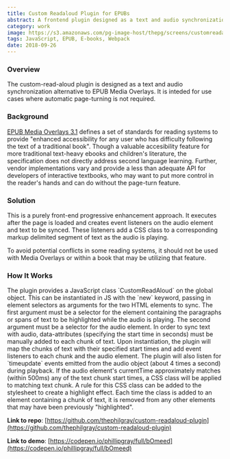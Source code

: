 ```yaml
---
title: Custom Readaloud Plugin for EPUBs
abstract: A frontend plugin designed as a text and audio synchronization alternative to EPUB Media Overlays.
category: work
image: https://s3.amazonaws.com/pg-image-host/thepg/screens/customreadaloud.png
tags: JavaScript, EPUB, E-books, Webpack
date: 2018-09-26
---
```


### Overview

The custom-read-aloud plugin is designed as a text and audio
synchronization alternative to EPUB Media Overlays. It is inteded for
use cases where automatic page-turning is not required.

### Background

[EPUB Media Overlays
3.1](http://www.idpf.org/epub/31/spec/epub-mediaoverlays.html) defines a
set of standards for reading systems to provide \"enhanced accessibility
for any user who has difficulty following the text of a traditional
book\". Though a valuable accesibility feature for more traditional
text-heavy ebooks and children\'s literature, the specification does not
directly address second language learning. Further, vendor
implementations vary and provide a less than adequate API for developers
of interactive textbooks, who may want to put more control in the
reader\'s hands and can do without the page-turn feature.

### Solution

This is a purely front-end progressive enhancement approach. It executes
after the page is loaded and creates event listeners on the audio
element and text to be synced. These listeners add a CSS class to a
corresponding markup delimited segment of text as the audio is playing.

To avoid potential conflicts in some reading systems, it should not be
used with Media Overlays or within a book that may be utilizing that
feature.

### How It Works

The plugin provides a JavaScript class \`CustomReadAloud\` on the global
object. This can be instantiated in JS with the \`new\` keyword, passing
in element selectors as arguments for the two HTML elements to sync. The
first argument must be a selector for the element containing the
paragraphs or spans of text to be highlighted while the audio is
playing. The second argument must be a selector for the audio element.
In order to sync text with audio, data-attributes (specifying the start
time in seconds) must be manually added to each chunk of text. Upon
instantiation, the plugin will map the chunks of text with their
specified start times and add event listeners to each chunk and the
audio element. The plugin will also listen for \`timeupdate\` events
emitted from the audio object (about 4 times a second) during playback.
If the audio element\'s currentTime approximately matches (within 500ms)
any of the text chunk start times, a CSS class will be applied to
matching text chunk. A rule for this CSS class can be added to the
stylesheet to create a highlight effect. Each time the class is added to
an element containing a chunk of text, it is removed from any other
elements that may have been previously \"highlighted\".

**Link to repo**: [https://github.com/thephilgray/custom-readaloud-plugin](https://github.com/thephilgray/custom-readaloud-plugin)

**Link to demo**: [https://codepen.io/phillipgray/full/bOmeed](https://codepen.io/phillipgray/full/bOmeed)
